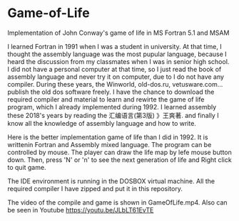 # Game-of-Life
Implementation of John Conway's game of life in MS Fortran 5.1 and MSAM

I learned Fortran in 1991 when I was a student in university. At that time, I thought the assembly language was the most pupular language, because I heard the discussion from my classmates when I was in senior high school. I did not have a personal computer at that time, so I just read the book of assembly language and never try it on computer, due to I do not have any compiler. 
During these years, the Winworld, old-dos.ru, vetusware.com... publish the old dos software freely. I have the chance to download the required compiler and material to learn and rewirte the game of life program, which I already implemented during 1992.
I learned assembly these 2018's years by reading the 汇编语言(第3版) 》王爽著. and finally I know all the knowledge of assembly language and how to write.

Here is the better implementation game of life than I did in 1992. It is writtenin Fortran and Assembly mixed language.
The program can be controlled by mouse. The player can draw the life map by lefe mouse button down. Then, press 'N' or 'n' to see the next generation of life and Right click to quit game. 

The IDE environment is running in the DOSBOX virtual machine. All the required compiler I have zipped and put it in this repository.

The video of the compile and game is shown in GameOfLife.mp4. Also can be seen in Youtube https://youtu.be/JLbLT61EvTE
